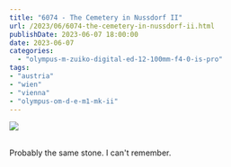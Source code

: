 ```yaml
---
title: "6074 - The Cemetery in Nussdorf II"
url: /2023/06/6074-the-cemetery-in-nussdorf-ii.html
publishDate: 2023-06-07 18:00:00
date: 2023-06-07
categories:
  - "olympus-m-zuiko-digital-ed-12-100mm-f4-0-is-pro"
tags:
- "austria"
- "wien"
- "vienna"
- "olympus-om-d-e-m1-mk-ii"
---
```

<div class="container">
<div class="center"><a target="_blank" href="https://d25zfm9zpd7gm5.cloudfront.net/1200x1200/2020/20200209_120439_lr.jpg"><img class="webfeedsFeaturedVisual" src="https://d25zfm9zpd7gm5.cloudfront.net/0600x0600/2020/20200209_120439_lr.jpg" /></a></div>
</div>
<br />

Probably the same stone. I can't remember.
